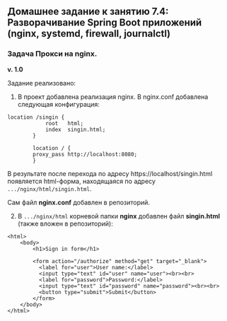 ## Домашнее задание к занятию 7.4: Разворачивание Spring Boot приложений (nginx, systemd, firewall, journalctl)

### Задача Прокси на nginx.

**v. 1.0**

Задание реализовано:

1. В проект добавлена реализация nginx. В nginx.conf добавлена следующая конфигурация:

```
location /singin {
            root   html;
            index  singin.html;
        }

        location / {
        proxy_pass http://localhost:8080;
        }
```

В результате после перехода по адресу https://localhost/singin.html появляется html-форма, находящаяся
по адресу `.../nginx/html/singin.html`.

Сам файл **nginx.conf** добавлен в репозиторий.

2. В `.../nginx/html` корневой папки **nginx** добавлен файл **singin.html** (также вложен в репозиторий):
```
<html>
    <body>
        <h1>Sign in form</h1>

        <form action="/authorize" method="get" target="_blank">
          <label for="user">User name:</label>
          <input type="text" id="user" name="user"><br><br>
          <label for="password">Password:</label>
          <input type="text" id="password" name="password"><br><br>
          <button type="submit">Submit</button>
        </form>
    </body>
</html>
```
